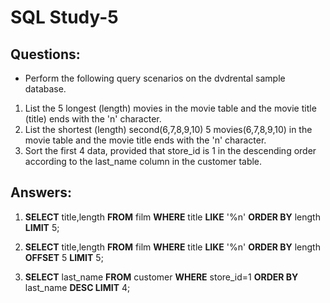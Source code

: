 # SQL Study-5
## Questions:
- Perform the following query scenarios on the dvdrental sample database.
1) List the 5 longest (length) movies in the movie table and the movie title (title) ends with the 'n' character.
2) List the shortest (length) second(6,7,8,9,10) 5 movies(6,7,8,9,10) in the movie table and the movie title ends with the 'n' character.
3) Sort the first 4 data, provided that store_id is 1 in the descending order according to the last_name column in the customer table.

## Answers:

1) **SELECT** title,length **FROM** film **WHERE** title **LIKE** '%n' **ORDER BY** length **LIMIT** 5;

2) **SELECT** title,length **FROM** film **WHERE** title **LIKE** '%n' **ORDER BY** length **OFFSET** 5 **LIMIT** 5;

3) **SELECT** last_name **FROM** customer **WHERE** store_id=1 **ORDER BY** last_name **DESC LIMIT** 4;
